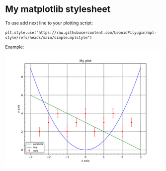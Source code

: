 # My matplotlib stylesheet

To use add next line to your plotting script:
```
plt.style.use("https://raw.githubusercontent.com/LeonidPilyugin/mpl-style/refs/heads/main/simple.mplstyle")
```

Example:
<img src=plot.png>
